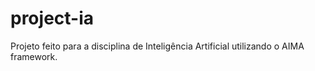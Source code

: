 # project-ia

Projeto feito para a disciplina de Inteligência Artificial utilizando o AIMA framework.
